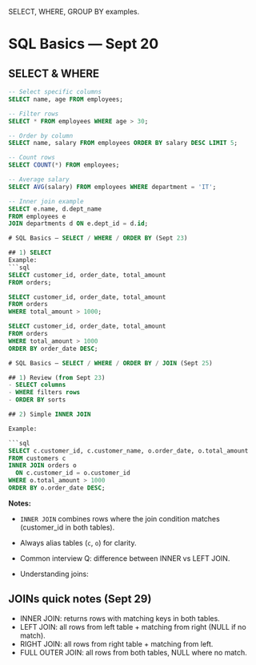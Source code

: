 SELECT, WHERE, GROUP BY examples.

# SQL Basics — Sept 20

## SELECT & WHERE
```sql
-- Select specific columns
SELECT name, age FROM employees;

-- Filter rows
SELECT * FROM employees WHERE age > 30;

-- Order by column
SELECT name, salary FROM employees ORDER BY salary DESC LIMIT 5;

-- Count rows
SELECT COUNT(*) FROM employees;

-- Average salary
SELECT AVG(salary) FROM employees WHERE department = 'IT';

-- Inner join example
SELECT e.name, d.dept_name
FROM employees e
JOIN departments d ON e.dept_id = d.id;

# SQL Basics — SELECT / WHERE / ORDER BY (Sept 23)

## 1) SELECT
Example:
```sql
SELECT customer_id, order_date, total_amount
FROM orders;

SELECT customer_id, order_date, total_amount
FROM orders
WHERE total_amount > 1000;

SELECT customer_id, order_date, total_amount
FROM orders
WHERE total_amount > 1000
ORDER BY order_date DESC;

# SQL Basics — SELECT / WHERE / ORDER BY / JOIN (Sept 25)

## 1) Review (from Sept 23)
- SELECT columns
- WHERE filters rows
- ORDER BY sorts

## 2) Simple INNER JOIN

Example:

```sql
SELECT c.customer_id, c.customer_name, o.order_date, o.total_amount
FROM customers c
INNER JOIN orders o
  ON c.customer_id = o.customer_id
WHERE o.total_amount > 1000
ORDER BY o.order_date DESC;
```

**Notes:**
- `INNER JOIN` combines rows where the join condition matches (customer_id in both tables).
- Always alias tables (`c`, `o`) for clarity.
- Common interview Q: difference between INNER vs LEFT JOIN.

- Understanding joins:

## JOINs quick notes (Sept 29)
- INNER JOIN: returns rows with matching keys in both tables.
- LEFT JOIN: all rows from left table + matching from right (NULL if no match).
- RIGHT JOIN: all rows from right table + matching from left.
- FULL OUTER JOIN: all rows from both tables, NULL where no match.

